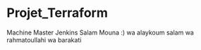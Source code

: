 # Projet_Terraform

Machine Master Jenkins
Salam Mouna :)
wa alaykoum salam wa rahmatoullahi wa barakati
